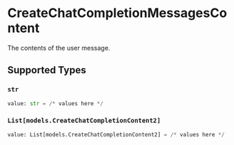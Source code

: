 # CreateChatCompletionMessagesContent

The contents of the user message.


## Supported Types

### `str`

```python
value: str = /* values here */
```

### `List[models.CreateChatCompletionContent2]`

```python
value: List[models.CreateChatCompletionContent2] = /* values here */
```

